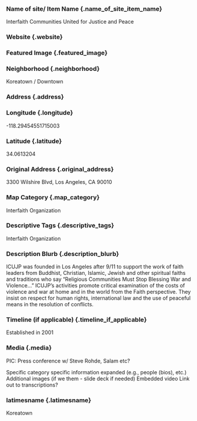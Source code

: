 ### Name of site/ Item Name {.name_of_site_item_name}
Interfaith Communities United for Justice and Peace

### Website {.website}



### Featured Image {.featured_image}

### Neighborhood {.neighborhood}
Koreatown / Downtown
### Address {.address}
### Longitude {.longitude}
-118.29454551715003
### Latitude {.latitude}
34.0613204
### Original Address {.original_address}
3300 Wilshire Blvd, Los Angeles, CA 90010

### Map Category  {.map_category}
Interfaith Organization

### Descriptive Tags {.descriptive_tags}
Interfaith Organization

### Description Blurb {.description_blurb}
ICUJP was founded in Los Angeles after 9/11 to support the work of faith leaders from Buddhist, Christian, Islamic, Jewish and other spiritual faiths and traditions who say “Religious Communities Must Stop Blessing War and Violence…” ICUJP’s activities promote critical examination of the costs of violence and war at home and in the world from the Faith perspective. They insist on respect for human rights, international law and the use of peaceful means in the resolution of conflicts.

### Timeline (if applicable) {.timeline_if_applicable}
Established in 2001

### Media  {.media}

PIC: Press conference w/ Steve Rohde, Salam etc?

Specific category specific information expanded (e.g., people (bios), etc.)
Additional images (if we them - slide deck if needed)
Embedded video
Link out to transcriptions?


### latimesname {.latimesname}
Koreatown